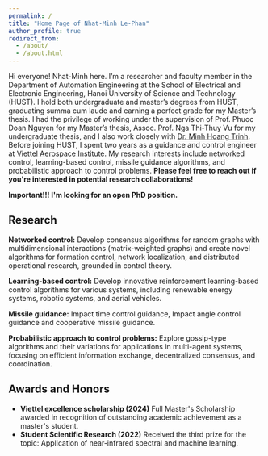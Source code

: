 ```yaml
---
permalink: /
title: "Home Page of Nhat-Minh Le-Phan"
author_profile: true
redirect_from: 
  - /about/
  - /about.html
---
```


Hi everyone! Nhat-Minh here. I’m a researcher and faculty member in the Department of Automation Engineering at the School of Electrical and Electronic Engineering, Hanoi University of Science and Technology (HUST). I hold both undergraduate and master’s degrees from HUST, graduating summa cum laude and earning a perfect grade for my Master’s thesis. I had the privilege of working under the supervision of Prof. Phuoc Doan Nguyen for my Master’s thesis, Assoc. Prof. Nga Thi-Thuy Vu for my undergraduate thesis, and I also work closely with [Dr. Minh Hoang Trinh](https://sites.google.com/view/minhhoangtrinh). Before joining HUST, I spent two years as a guidance and control engineer at [Viettel Aerospace Institute](https://viettelaerospace.vn/). My research interests include networked control, learning-based control, missile guidance algorithms, and probabilistic approach to control problems. **Please feel free to reach out if you're interested in potential research collaborations!**


**Important!!! I'm looking for an open PhD position.**


## Research

**Networked control:** Develop consensus algorithms for random graphs with multidimensional interactions (matrix-weighted graphs) and create novel algorithms for formation control, network localization, and distributed operational research, grounded in control theory.

**Learning-based control:** Develop innovative reinforcement learning-based control algorithms for various systems, including renewable energy systems, robotic systems, and aerial vehicles.

**Missile guidance:** Impact time control guidance, Impact angle control guidance and cooperative missile guidance.

**Probabilistic approach to control problems:** Explore gossip-type algorithms and their variations for applications in multi-agent systems, focusing on efficient information exchange, decentralized consensus, and coordination.


## Awards and Honors

* **Viettel excellence scholarship (2024)** Full Master's Scholarship awarded in recognition of outstanding academic achievement as a master's student.
* **Student Scientific Research (2022)** Received the third prize for the topic: Application of near-infrared spectral and machine learning.




